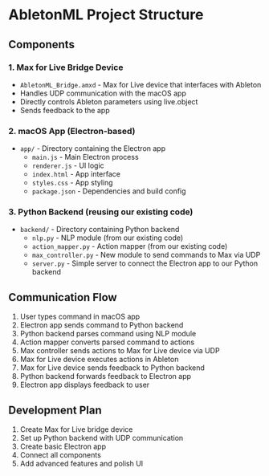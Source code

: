 # AbletonML Project Structure

## Components

### 1. Max for Live Bridge Device
- `AbletonML_Bridge.amxd` - Max for Live device that interfaces with Ableton
- Handles UDP communication with the macOS app
- Directly controls Ableton parameters using live.object
- Sends feedback to the app

### 2. macOS App (Electron-based)
- `app/` - Directory containing the Electron app
  - `main.js` - Main Electron process
  - `renderer.js` - UI logic
  - `index.html` - App interface
  - `styles.css` - App styling
  - `package.json` - Dependencies and build config

### 3. Python Backend (reusing our existing code)
- `backend/` - Directory containing Python backend
  - `nlp.py` - NLP module (from our existing code)
  - `action_mapper.py` - Action mapper (from our existing code)
  - `max_controller.py` - New module to send commands to Max via UDP
  - `server.py` - Simple server to connect the Electron app to our Python backend

## Communication Flow

1. User types command in macOS app
2. Electron app sends command to Python backend
3. Python backend parses command using NLP module
4. Action mapper converts parsed command to actions
5. Max controller sends actions to Max for Live device via UDP
6. Max for Live device executes actions in Ableton
7. Max for Live device sends feedback to Python backend
8. Python backend forwards feedback to Electron app
9. Electron app displays feedback to user

## Development Plan

1. Create Max for Live bridge device
2. Set up Python backend with UDP communication
3. Create basic Electron app
4. Connect all components
5. Add advanced features and polish UI 